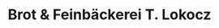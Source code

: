 ---
title: "Brot & Feinbäckerei T. Lokocz"
url: /berlin/brot-und-feinbaeckerei-t-lokocz/
shop: Bäckerei
---